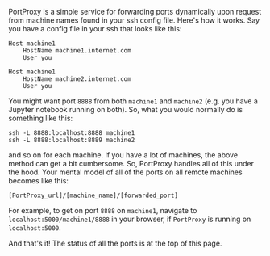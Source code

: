 PortProxy is a simple service for forwarding ports dynamically 
upon request from machine names found in your ssh config file.
Here's how it works. Say you have a config file in your ssh
that looks like this:

```
Host machine1
    HostName machine1.internet.com
    User you

Host machine1
    HostName machine2.internet.com
    User you
```

You might want port `8888` from both `machine1` and `machine2` (e.g.
you have a Jupyter notebook running on both). So, what you would
normally do is something like this:

```
ssh -L 8888:localhost:8888 machine1
ssh -L 8888:localhost:8889 machine2
```

and so on for each machine. If you have a lot of machines, the above
method can get a bit cumbersome. So, PortProxy handles all of this
under the hood. Your mental model of all of the ports on all remote
machines becomes like this:

```
[PortProxy_url]/[machine_name]/[forwarded_port]
```

For example, to get on port `8888` on `machine1`, navigate to 
`localhost:5000/machine1/8888` in your browser, if `PortProxy` 
is running on `localhost:5000`.

And that's it! The status of all the ports is at the top of this
page.
